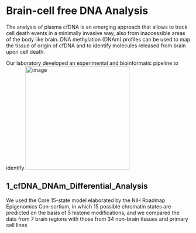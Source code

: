 # Brain-cell free DNA Analysis
The analysis of plasma cfDNA is an emerging approach that allows to track cell death events in a minimally invasive way, also from inaccessible areas of the body like brain. DNA methylation (DNAm) profiles can be used to map the tissue of origin of cfDNA and to identify molecules released from brain upon cell death. 


Our laboratory developed an experimental and bioinformatic pipeline to identify 
<img width="284" alt="image" src="https://github.com/user-attachments/assets/ffc7d786-98fe-4ef2-92fc-a8f0d5f133fd">

## 1_cfDNA_DNAm_Differential_Analysis
We used the Core 15-state model elaborated by the NIH Roadmap Epigenomics Con-sortium, in which 15 possible chromatin states are predicted on the basis of 5 histone modifications, and we compared the data from 7 brain regions with those from 34 non-brain tissues and primary cell lines
